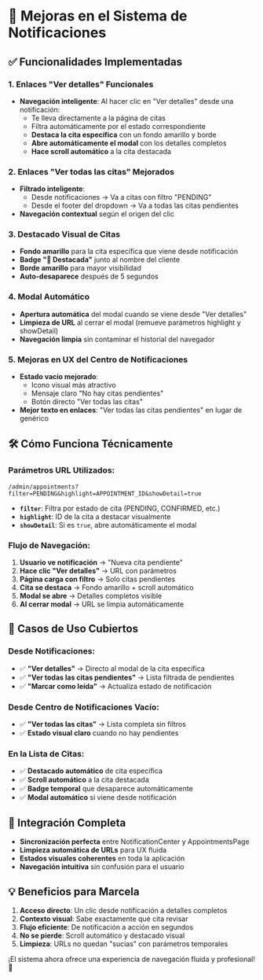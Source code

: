 # 🔔 Mejoras en el Sistema de Notificaciones

## ✅ Funcionalidades Implementadas

### 1. **Enlaces "Ver detalles" Funcionales**
- **Navegación inteligente**: Al hacer clic en "Ver detalles" desde una notificación:
  - Te lleva directamente a la página de citas
  - Filtra automáticamente por el estado correspondiente
  - **Destaca la cita específica** con un fondo amarillo y borde
  - **Abre automáticamente el modal** con los detalles completos
  - **Hace scroll automático** a la cita destacada

### 2. **Enlaces "Ver todas las citas" Mejorados**
- **Filtrado inteligente**: 
  - Desde notificaciones → Va a citas con filtro "PENDING"
  - Desde el footer del dropdown → Va a todas las citas pendientes
- **Navegación contextual** según el origen del clic

### 3. **Destacado Visual de Citas**
- **Fondo amarillo** para la cita específica que viene desde notificación
- **Badge "📌 Destacada"** junto al nombre del cliente
- **Borde amarillo** para mayor visibilidad
- **Auto-desaparece** después de 5 segundos

### 4. **Modal Automático**
- **Apertura automática** del modal cuando se viene desde "Ver detalles"
- **Limpieza de URL** al cerrar el modal (remueve parámetros highlight y showDetail)
- **Navegación limpia** sin contaminar el historial del navegador

### 5. **Mejoras en UX del Centro de Notificaciones**
- **Estado vacío mejorado**:
  - Icono visual más atractivo
  - Mensaje claro "No hay citas pendientes"
  - Botón directo "Ver todas las citas"
- **Mejor texto en enlaces**: "Ver todas las citas pendientes" en lugar de genérico

## 🛠️ Cómo Funciona Técnicamente

### Parámetros URL Utilizados:
```
/admin/appointments?filter=PENDING&highlight=APPOINTMENT_ID&showDetail=true
```

- **`filter`**: Filtra por estado de cita (PENDING, CONFIRMED, etc.)
- **`highlight`**: ID de la cita a destacar visualmente
- **`showDetail`**: Si es `true`, abre automáticamente el modal

### Flujo de Navegación:
1. **Usuario ve notificación** → "Nueva cita pendiente"
2. **Hace clic "Ver detalles"** → URL con parámetros
3. **Página carga con filtro** → Solo citas pendientes
4. **Cita se destaca** → Fondo amarillo + scroll automático
5. **Modal se abre** → Detalles completos visible
6. **Al cerrar modal** → URL se limpia automáticamente

## 🎯 Casos de Uso Cubiertos

### Desde Notificaciones:
- ✅ **"Ver detalles"** → Directo al modal de la cita específica
- ✅ **"Ver todas las citas pendientes"** → Lista filtrada de pendientes
- ✅ **"Marcar como leída"** → Actualiza estado de notificación

### Desde Centro de Notificaciones Vacío:
- ✅ **"Ver todas las citas"** → Lista completa sin filtros
- ✅ **Estado visual claro** cuando no hay pendientes

### En la Lista de Citas:
- ✅ **Destacado automático** de cita específica
- ✅ **Scroll automático** a la cita destacada
- ✅ **Badge temporal** que desaparece automáticamente
- ✅ **Modal automático** si viene desde notificación

## 🔄 Integración Completa

- **Sincronización perfecta** entre NotificationCenter y AppointmentsPage
- **Limpieza automática de URLs** para UX fluida
- **Estados visuales coherentes** en toda la aplicación
- **Navegación intuitiva** sin confusión para el usuario

## 💡 Beneficios para Marcela

1. **Acceso directo**: Un clic desde notificación a detalles completos
2. **Contexto visual**: Sabe exactamente qué cita revisar
3. **Flujo eficiente**: De notificación a acción en segundos
4. **No se pierde**: Scroll automático y destacado visual
5. **Limpieza**: URLs no quedan "sucias" con parámetros temporales

¡El sistema ahora ofrece una experiencia de navegación fluida y profesional! 🚀
